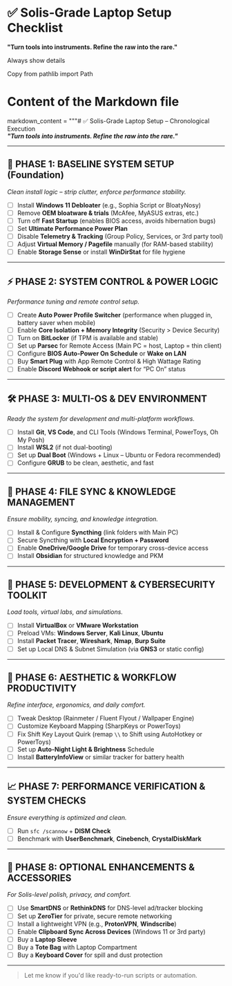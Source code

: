
# ✅ Solis-Grade Laptop Setup Checklist  
**"Turn tools into instruments. Refine the raw into the rare."**

Always show details

Copy
from pathlib import Path

# Content of the Markdown file
markdown_content = """# ✅ Solis-Grade Laptop Setup – Chronological Execution  
**_"Turn tools into instruments. Refine the raw into the rare."_**

---

## 🧱 PHASE 1: BASELINE SYSTEM SETUP (Foundation)
_Clean install logic – strip clutter, enforce performance stability._

- [ ] Install **Windows 11 Debloater** (e.g., Sophia Script or BloatyNosy)  
- [ ] Remove **OEM bloatware & trials** (McAfee, MyASUS extras, etc.)  
- [ ] Turn off **Fast Startup** (enables BIOS access, avoids hibernation bugs)  
- [ ] Set **Ultimate Performance Power Plan**  
- [ ] Disable **Telemetry & Tracking** (Group Policy, Services, or 3rd party tool)  
- [ ] Adjust **Virtual Memory / Pagefile** manually (for RAM-based stability)  
- [ ] Enable **Storage Sense** or install **WinDirStat** for file hygiene  

---

## ⚡ PHASE 2: SYSTEM CONTROL & POWER LOGIC
_Performance tuning and remote control setup._

- [ ] Create **Auto Power Profile Switcher** (performance when plugged in, battery saver when mobile)  
- [ ] Enable **Core Isolation + Memory Integrity** (Security > Device Security)  
- [ ] Turn on **BitLocker** (if TPM is available and stable)  
- [ ] Set up **Parsec** for Remote Access (Main PC = host, Laptop = thin client)  
- [ ] Configure **BIOS Auto-Power On Schedule** or **Wake on LAN**  
- [ ] Buy **Smart Plug** with App Remote Control & High Wattage Rating  
- [ ] Enable **Discord Webhook or script alert** for “PC On” status  

---

## 🛠️ PHASE 3: MULTI-OS & DEV ENVIRONMENT
_Ready the system for development and multi-platform workflows._

- [ ] Install **Git**, **VS Code**, and CLI Tools (Windows Terminal, PowerToys, Oh My Posh)  
- [ ] Install **WSL2** (if not dual-booting)  
- [ ] Set up **Dual Boot** (Windows + Linux – Ubuntu or Fedora recommended)  
- [ ] Configure **GRUB** to be clean, aesthetic, and fast  

---

## 🔁 PHASE 4: FILE SYNC & KNOWLEDGE MANAGEMENT
_Ensure mobility, syncing, and knowledge integration._

- [ ] Install & Configure **Syncthing** (link folders with Main PC)  
- [ ] Secure Syncthing with **Local Encryption + Password**  
- [ ] Enable **OneDrive/Google Drive** for temporary cross-device access  
- [ ] Install **Obsidian** for structured knowledge and PKM  

---

## 🧪 PHASE 5: DEVELOPMENT & CYBERSECURITY TOOLKIT
_Load tools, virtual labs, and simulations._

- [ ] Install **VirtualBox** or **VMware Workstation**  
- [ ] Preload VMs: **Windows Server**, **Kali Linux**, **Ubuntu**  
- [ ] Install **Packet Tracer**, **Wireshark**, **Nmap**, **Burp Suite**  
- [ ] Set up Local DNS & Subnet Simulation (via **GNS3** or static config)  

---

## 🧩 PHASE 6: AESTHETIC & WORKFLOW PRODUCTIVITY
_Refine interface, ergonomics, and daily comfort._

- [ ] Tweak Desktop (Rainmeter / Fluent Flyout / Wallpaper Engine)  
- [ ] Customize Keyboard Mapping (SharpKeys or PowerToys)  
- [ ] Fix Shift Key Layout Quirk (remap `\\` to Shift using AutoHotkey or PowerToys)  
- [ ] Set up **Auto-Night Light & Brightness** Schedule  
- [ ] Install **BatteryInfoView** or similar tracker for battery health  

---

## 📈 PHASE 7: PERFORMANCE VERIFICATION & SYSTEM CHECKS
_Ensure everything is optimized and clean._

- [ ] Run `sfc /scannow` + **DISM Check**  
- [ ] Benchmark with **UserBenchmark**, **Cinebench**, **CrystalDiskMark**  

---

## 🧰 PHASE 8: OPTIONAL ENHANCEMENTS & ACCESSORIES
_For Solis-level polish, privacy, and comfort._

- [ ] Use **SmartDNS** or **RethinkDNS** for DNS-level ad/tracker blocking  
- [ ] Set up **ZeroTier** for private, secure remote networking  
- [ ] Install a lightweight VPN (e.g., **ProtonVPN**, **Windscribe**)  
- [ ] Enable **Clipboard Sync Across Devices** (Windows 11 or 3rd party)  
- [ ] Buy a **Laptop Sleeve**  
- [ ] Buy a **Tote Bag** with Laptop Compartment  
- [ ] Buy a **Keyboard Cover** for spill and dust protection  

---

> Let me know if you'd like ready-to-run scripts or automation.
